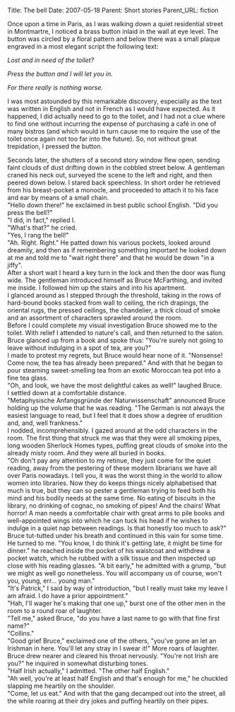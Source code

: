 Title: The bell
Date: 2007-05-18
Parent: Short stories
Parent_URL: fiction

Once upon a time in Paris, as I was walking down a quiet residential street in Montmartre, I noticed a brass button inlaid in the wall at eye level.  The button was circled by a floral pattern and below there was a small plaque engraved in a most elegant script the following text:

*Lost and in need of the toilet?*

*Press the button and I will let you in.*

*For there really is nothing worse.*

I was most astounded by this remarkable discovery, especially as the text was written in English and not in French as I would have expected.  As it happened, I did actually need to go to the toilet, and I had not a clue where to find one without incurring the expense of purchasing a café in one of many bistros (and which would in turn cause me to require the use of the toilet once again not too far into the future).  So, not without great trepidation, I pressed the button.

Seconds later, the shutters of a second story window flew open, sending faint clouds of dust drifting down in the cobbled street below.  A gentleman craned his neck out, surveyed the scene to the left and right, and then peered down below.  I stared back speechless.  In short order he retrieved from his breast-pocket a monocle, and proceeded to attach it to his face and ear by means of a small chain.  
"Hello down there!" he exclaimed in best public school English.  "Did you press the bell?"  
"I did, in fact," replied I.  
"What's that?" he cried.  
"Yes, I rang the bell!"  
"Ah. Right.  Right."  He patted down his various pockets, looked around dreamily, and then as if remembering something important he looked down at me and told me to "wait right there" and that he would be down "in a jiffy".  
After a short wait I heard a key turn in the lock and then the door was flung wide.  The gentleman introduced himself as Bruce McFarthing, and invited me inside.  I followed him up the stairs and into his apartment.  
I glanced around as I stepped through the threshold, taking in the rows of hard-bound books stacked from wall to ceiling, the rich drapings, the oriental rugs, the pressed ceilings, the chandelier, a thick cloud of smoke and an assortment of characters sprawled around the room.  
Before I could complete my visual investigation Bruce showed me to the toilet.  With relief I attended to nature's call, and then returned to the salon.  
Bruce glanced up from a book and spoke thus: "You're surely not going to leave without indulging in a spot of tea, are you?"  
I made to protest my regrets, but Bruce would hear none of it.  "Nonsense!  Come now, the tea has already been prepared."  And with that he began to pour steaming sweet-smelling tea from an exotic Moroccan tea pot into a fine tea glass.  
"Oh, and look, we have the most delightful cakes as well!" laughed Bruce.  
I settled down at a comfortable distance.  
"Metaphysische Anfangsgründe der Naturwissenschaft" announced Bruce holding up the volume that he was reading.  "The German is not always the easiest language to read, but I feel that it does show a degree of erudition and, and, well frankness."  
I nodded, incomprehensibly.  I gazed around at the odd characters in the room.  The first thing that struck me was that they were all smoking pipes, long wooden Sherlock Homes types, puffing great clouds of smoke into the already misty room.  And they were all buried in books.  
"Oh don't pay any attention to my retinue, they just come for the quiet reading, away from the pestering of these modern librarians we have all over Paris nowadays.  I tell you, it was the worst thing in the world to allow women into libraries.  Now they do keeps things nicely alphabetised that much is true, but they can so pester a gentleman trying to feed both his mind and his bodily needs at the same time.  No eating of biscuits in the library, no drinking of cognac, no smoking of pipes!  And the chairs!  What horror!  A man needs a comfortable chair with great arms to pile books and well-appointed wings into which he can tuck his head if he wishes to indulge in a quiet nap between readings.  Is that honestly too much to ask?"  Bruce tut-tutted under his breath and continued in this vain for some time.  
He turned to me.  "You know, I do think it's getting late, it might be time for dinner."  he reached inside the pocket of his waistcoat and withdrew a pocket watch, which he rubbed with a silk tissue and then inspected up close with his reading glasses.  "A bit early," he admitted with a grump, "but we might as well go nonetheless.  You will accompany us of course, won't you, young, err... young man."  
"It's Patrick," I said by way of introduction, "but I really must take my leave I am afraid.  I do have a prior appointment."  
"Hah, I'll wager he's making that one up," burst one of the other men in the room to a round roar of laughter.  
"Tell me," asked Bruce, "do you have a last name to go with that fine first name?"  
"Collins."  
"Good grief Bruce," exclaimed one of the others, "you've gone an let an Irishman in here.  You'll let any stray in I swear it!"  More roars of laughter.  
Bruce drew nearer and cleared his throat nervously.  "You're not Irish are you?" he inquired in somewhat disturbing tones.  
"Half Irish actually," I admitted.  "The other half English."  
"Ah well, you're at least half English and that's enough for me," he chuckled slapping me heartily on the shoulder.  
"Come, let us eat."  And with that the gang decamped out into the street, all the while roaring at their dry jokes and puffing heartily on their pipes.  